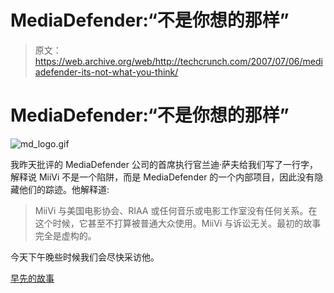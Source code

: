 # MediaDefender:“不是你想的那样”

> 原文：<https://web.archive.org/web/http://techcrunch.com/2007/07/06/mediadefender-its-not-what-you-think/>

# MediaDefender:“不是你想的那样”

![md_logo.gif](img/db92caa8b30f181b4d55ff1b18197229.png)

我昨天批评的 MediaDefender 公司的首席执行官兰迪·萨夫给我们写了一行字，解释说 MiiVi 不是一个陷阱，而是 MediaDefender 的一个内部项目，因此没有隐藏他们的踪迹。他解释道:

> MiiVi 与美国电影协会、RIAA 或任何音乐或电影工作室没有任何关系。在这个时候，它甚至不打算被普通大众使用。MiiVi 与诉讼无关。最初的故事完全是虚构的。

今天下午晚些时候我们会尽快采访他。

[早先的故事](https://web.archive.org/web/20130628150540/http://crunchgear.com/2007/07/05/mpaa-caught-red-handed-in-sting-durn-them-duke-boys/)